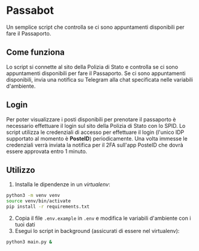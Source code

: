 # Passabot

Un semplice script che controlla se ci sono appuntamenti disponibili per fare il Passaporto.

## Come funziona

Lo script si connette al sito della Polizia di Stato e controlla se ci sono appuntamenti disponibili per fare il Passaporto.
Se ci sono appuntamenti disponibili, invia una notifica su Telegram alla chat specificata nelle variabili d'ambiente.

## Login

Per poter visualizzare i posti disponibili per prenotare il passaporto è necessario effettuare il login sul sito della Polizia di Stato con lo SPID.
Lo script utilizza le credenziali di accesso per effettuare il login (l'unico IDP supportato al momento è **PosteID**) periodicamente.
Una volta immesse le credenziali verrà inviata la notifica per il 2FA sull'app PosteID che dovrà essere approvata entro 1 minuto.

## Utilizzo

1. Installa le dipendenze in un _virtualenv_:

```bash
python3 -m venv venv
source venv/bin/activate
pip install -r requirements.txt
```

2. Copia il file `.env.example` in `.env` e modifica le variabili d'ambiente con i tuoi dati
3. Esegui lo script in background (assicurati di essere nel virtualenv):

```bash
python3 main.py &
```
